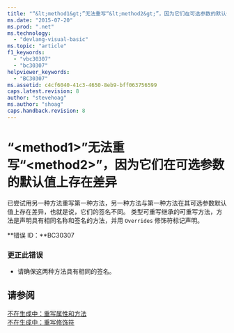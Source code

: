 ```yaml
---
title: "“&lt;method1&gt;”无法重写“&lt;method2&gt;”，因为它们在可选参数的默认值上存在差异 | Microsoft Docs"
ms.date: "2015-07-20"
ms.prod: ".net"
ms.technology: 
  - "devlang-visual-basic"
ms.topic: "article"
f1_keywords: 
  - "vbc30307"
  - "bc30307"
helpviewer_keywords: 
  - "BC30307"
ms.assetid: c4cf6040-41c3-4650-8eb9-bff063756599
caps.latest.revision: 8
author: "stevehoag"
ms.author: "shoag"
caps.handback.revision: 8
---
```

# “&lt;method1&gt;”无法重写“&lt;method2&gt;”，因为它们在可选参数的默认值上存在差异
已尝试用另一种方法重写第一种方法，另一种方法与第一种方法在其可选参数默认值上存在差异，也就是说，它们的签名不同。 类型可重写继承的可重写方法，方法是声明具有相同名称和签名的方法，并用 `Overrides` 修饰符标记声明。  
  
 **错误 ID：**BC30307  
  
### 更正此错误  
  
-   请确保这两种方法具有相同的签名。  
  
## 请参阅  
 [不在生成中：重写属性和方法](http://msdn.microsoft.com/zh-cn/2167e8f5-1225-4b13-9ebd-02591ba90213)   
 [不在生成中：重写修饰符](http://msdn.microsoft.com/zh-cn/18e8ef02-e79b-470e-837a-46a8f4163d32)